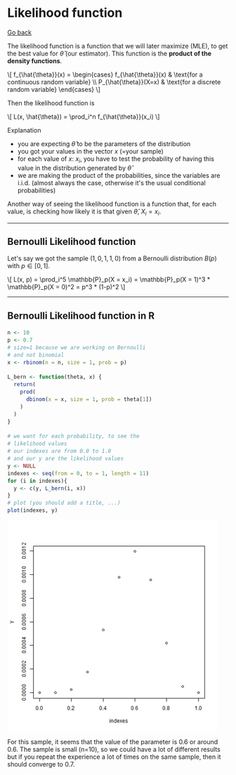 # Likelihood function

[Go back](../index.md#estimators-and-likelihood)

The likelihood function is a function that we will later maximize (MLE), to get the best value for $\hat{\theta}$ (our estimator). This function is the **product of the density functions**.

<div>
\[
f_{\hat{\theta}}(x) = \begin{cases}
f_{\hat{\theta}}(x) & \text{for a continuous random variable} \\
P_{\hat{\theta}}(X=x) & \text{for a discrete random variable}
\end{cases}
\]
</div>

Then the likelihood function is

<div>
\[
L(x, \hat{\theta}) = \prod_i^n f_{\hat{\theta}}(x_i)
\]
</div>

Explanation

* you are expecting $\hat{\theta}$ to be the parameters of the distribution
* you got your values in the vector $x$ (=your sample)
* for each value of $x$: $x_i$, you have to test the probability of having this value in the distribution generated by $\hat{\theta}$
* we are making the product of the probabilities, since the variables are i.i.d. <span class="tms">(almost always the case, otherwise it's the usual conditional probabilities)</span>

Another way of seeing the likelihood function is a function that, for each value, is checking how likely it is that given $\hat\theta$, $X_i = x_i$.

<hr class="sr">

## Bernoulli Likelihood function

Let's say we got the sample $(1,0,1,1,0)$ from a Bernoulli distribution $B(p)$ with $p \in [0,1]$.

<div>
\[
L(x, p) = \prod_i^5 \mathbb{P}_p(X = x_i)
= \mathbb{P}_p(X = 1)^3 * \mathbb{P}_p(X = 0)^2
= p^3 * (1-p)^2
\]
</div>

<hr class="sl">

## Bernoulli Likelihood function in R

```r
n <- 10
p <- 0.7
# size=1 because we are working on Bernoulli
# and not binomial
x <- rbinom(n = n, size = 1, prob = p)

L_bern <- function(theta, x) {
  return(
    prod(
      dbinom(x = x, size = 1, prob = theta[1])
    )
  )
}

# we want for each probability, to see the
# likelihood values
# our indexes are from 0.0 to 1.0
# and our y are the likelihood values
y <- NULL
indexes <- seq(from = 0, to = 1, length = 11)
for (i in indexes){
  y <- c(y, L_bern(i, x))
}
# plot (you should add a title, ...)
plot(indexes, y)
```

![](images/l_bern.png)

For this sample, it seems that the value of the parameter is $0.6$ or around $0.6$. The sample is small (n=10), so we could have a lot of different results but if you repeat the experience a lot of times on the same sample, then it should converge to $0.7$.